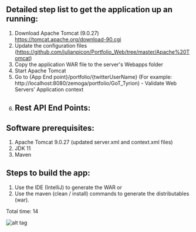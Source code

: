 Detailed step list to get the application up an running:
--------------------------------------------------------

1. Download Apache Tomcat (9.0.27) https://tomcat.apache.org/download-90.cgi
2. Update the configuration files (https://github.com/julianpicon/Portfolio_Web/tree/master/Apache%20Tomcat)
3. Copy the application WAR file to the server's Webapps folder
4. Start Apache Tomcat
5. Go to {App End point}/portfolio/{twitterUserName} (For example: http://localhost:8080/zemoga/portfolio/GoT_Tyrion) - Validate Web Servers' Application context
6. Rest API End Points:
	- 

Software prerequisites:
-----------------------

1. Apache Tomcat 9.0.27 (updated server.xml and context.xml files)
2. JDK 11
3. Maven

Steps to build the app:
-----------------------

1. Use the IDE (IntelliJ) to generate the WAR or 
1. Use the maven (clean / install) commands to generate the distributables (war).

Total time: 14 

![alt tag](https://github.com/julianpicon/Portfolio_Web/tree/master/files/images/Parte1.png)